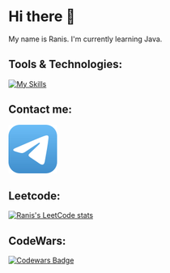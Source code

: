 # Hi there 👋
My name is Ranis. I'm currently learning Java.

## Tools & Technologies:

[![My Skills](https://skillicons.dev/icons?i=java,postgresql,spring,git,github,docker,maven,idea)](https://skillicons.dev)

## Contact me:
[![Telegram](https://raw.githubusercontent.com/galievranis/galievranis/d7dfb849514f099f818d0814a034b3219e480b60/icons/telegram.svg)](https://t.me/galievranis)


## Leetcode:
[![Ranis's LeetCode stats](https://leetcode-stats-six.vercel.app/?username=galievranis&theme=dark)](https://github.com/galievranis/leetcode-stats)

## CodeWars:
[![Codewars Badge](https://www.codewars.com/users/galievranis/badges/large)](https://www.codewars.com/users/galievranis)
